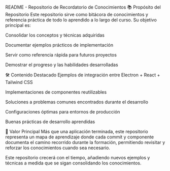 README - Repositorio de Recordatorio de Conocimientos
📚 Propósito del Repositorio
Este repositorio sirve como bitácora de conocimientos y referencia práctica de todo lo aprendido a lo largo del curso. Su objetivo principal es:

Consolidar los conceptos y técnicas adquiridas

Documentar ejemplos prácticos de implementación

Servir como referencia rápida para futuros proyectos

Demostrar el progreso y las habilidades desarrolladas

🛠️ Contenido Destacado
Ejemplos de integración entre Electron + React + Tailwind CSS

Implementaciones de componentes reutilizables

Soluciones a problemas comunes encontrados durante el desarrollo

Configuraciones óptimas para entornos de producción

Buenas prácticas de desarrollo aprendidas

🎯 Valor Principal
Más que una aplicación terminada, este repositorio representa un mapa de aprendizaje donde cada commit y componente documenta el camino recorrido durante la formación, permitiendo revisitar y reforzar los conocimientos cuando sea necesario.

Este repositorio crecerá con el tiempo, añadiendo nuevos ejemplos y técnicas a medida que se sigan consolidando los conocimientos.

